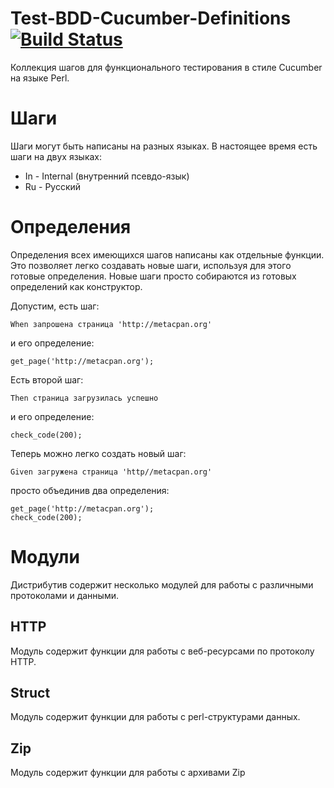 # Test-BDD-Cucumber-Definitions [![Build Status](https://travis-ci.org/ivanych/Test-BDD-Cucumber-Definitions.svg?branch=master)](https://travis-ci.org/ivanych/Test-BDD-Cucumber-Definitions)

Коллекция шагов для функционального тестирования в стиле Cucumber на языке Perl.

# Шаги

Шаги могут быть написаны на разных языках. В настоящее время есть шаги на двух языках:

* In - Internal (внутренний псевдо-язык)
* Ru - Русский

# Определения

Определения всех имеющихся шагов написаны как отдельные функции. Это позволяет легко создавать новые шаги,
используя для этого готовые определения. Новые шаги просто собираются из готовых определений как конструктор.

Допустим, есть шаг:

    When запрошена страница 'http://metacpan.org'

и его определение:

    get_page('http://metacpan.org');

Есть второй шаг:

    Then страница загрузилась успешно

и его определение:

    check_code(200);

Теперь можно легко создать новый шаг:

    Given загружена страница 'http//metacpan.org'

просто объединив два определения:

    get_page('http://metacpan.org');
    check_code(200);    

# Модули

Дистрибутив содержит несколько модулей для работы с различными протоколами и данными.

## HTTP

Модуль содержит функции для работы с веб-ресурсами по протоколу HTTP.

## Struct

Модуль содержит функции для работы с perl-структурами данных.

## Zip

Модуль содержит функции для работы с архивами Zip
